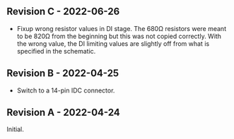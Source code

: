 ## Revision C - 2022-06-26
- Fixup wrong resistor values in DI stage.  The 680Ω resistors were meant to be
  820Ω from the beginning but this was not copied correctly.  With the wrong
  value, the DI limiting values are slightly off from what is specified in the
  schematic.

## Revision B - 2022-04-25
- Switch to a 14-pin IDC connector.

## Revision A - 2022-04-24
Initial.
